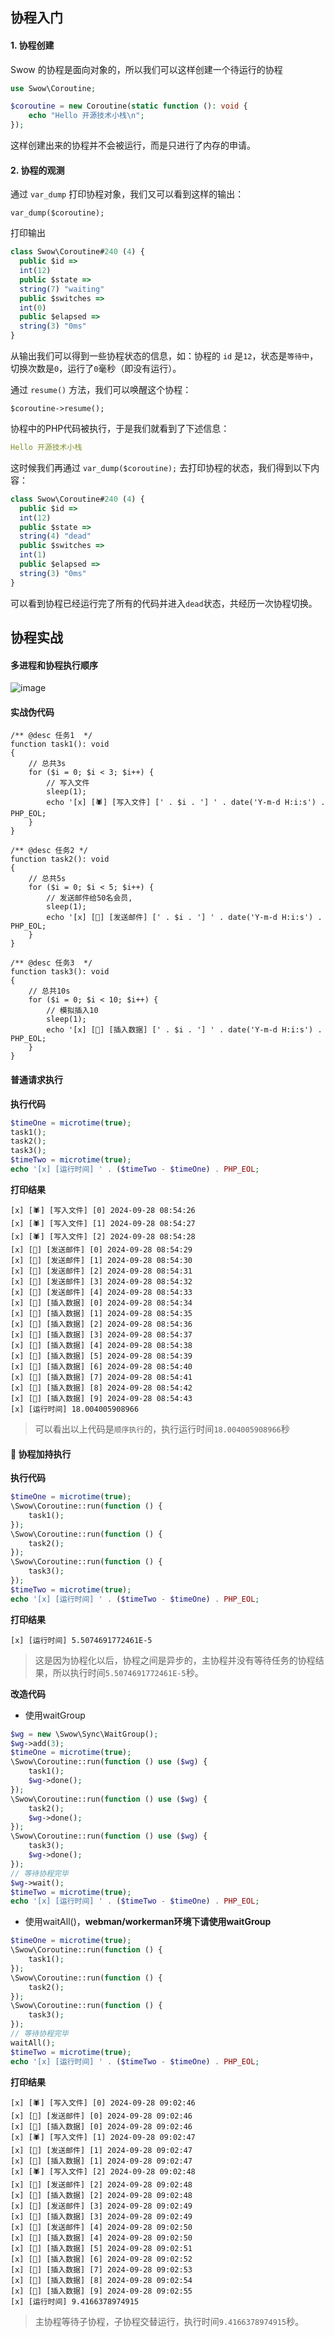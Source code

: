 ## 协程入门

#### 1. 协程创建

Swow 的协程是面向对象的，所以我们可以这样创建一个待运行的协程
```php
use Swow\Coroutine;

$coroutine = new Coroutine(static function (): void {
    echo "Hello 开源技术小栈\n";
});
```
这样创建出来的协程并不会被运行，而是只进行了内存的申请。

#### 2. 协程的观测

通过 `var_dump` 打印协程对象，我们又可以看到这样的输出：
```
var_dump($coroutine);
```
打印输出
```ts
class Swow\Coroutine#240 (4) {
  public $id =>
  int(12)
  public $state =>
  string(7) "waiting"
  public $switches =>
  int(0)
  public $elapsed =>
  string(3) "0ms"
}
```
从输出我们可以得到一些协程状态的信息，如：协程的 `id` 是`12`，状态是`等待中`，切换次数是`0`，运行了`0`毫秒（即没有运行）。

通过 `resume()` 方法，我们可以唤醒这个协程：
```
$coroutine->resume();
```
协程中的PHP代码被执行，于是我们就看到了下述信息：
```yaml
Hello 开源技术小栈
```
这时候我们再通过 `var_dump($coroutine);` 去打印协程的状态，我们得到以下内容：
```ts
class Swow\Coroutine#240 (4) {
  public $id =>
  int(12)
  public $state =>
  string(4) "dead"
  public $switches =>
  int(1)
  public $elapsed =>
  string(3) "0ms"
}
```
可以看到协程已经运行完了所有的代码并进入`dead`状态，共经历一次协程切换。

## 协程实战

#### 多进程和协程执行顺序

![image](https://github.com/user-attachments/assets/16fb3138-52ae-4ed1-9c15-bf51c6151fe3)

#### 实战伪代码

```shell
/** @desc 任务1  */
function task1(): void
{
    // 总共3s
    for ($i = 0; $i < 3; $i++) {
        // 写入文件
        sleep(1);
        echo '[x] [🕷️] [写入文件] [' . $i . '] ' . date('Y-m-d H:i:s') . PHP_EOL;
    }
}

/** @desc 任务2 */
function task2(): void
{
    // 总共5s
    for ($i = 0; $i < 5; $i++) {
        // 发送邮件给50名会员,
        sleep(1);
        echo '[x] [🍁] [发送邮件] [' . $i . '] ' . date('Y-m-d H:i:s') . PHP_EOL;
    }
}

/** @desc 任务3  */
function task3(): void
{
    // 总共10s
    for ($i = 0; $i < 10; $i++) {
        // 模拟插入10
        sleep(1);
        echo '[x] [🌾] [插入数据] [' . $i . '] ' . date('Y-m-d H:i:s') . PHP_EOL;
    }
}
```
#### 普通请求执行
**执行代码**
```php
$timeOne = microtime(true);
task1();
task2();
task3();
$timeTwo = microtime(true);
echo '[x] [运行时间] ' . ($timeTwo - $timeOne) . PHP_EOL;
```
**打印结果**
```shell
[x] [🕷️] [写入文件] [0] 2024-09-28 08:54:26
[x] [🕷️] [写入文件] [1] 2024-09-28 08:54:27
[x] [🕷️] [写入文件] [2] 2024-09-28 08:54:28
[x] [🍁] [发送邮件] [0] 2024-09-28 08:54:29
[x] [🍁] [发送邮件] [1] 2024-09-28 08:54:30
[x] [🍁] [发送邮件] [2] 2024-09-28 08:54:31
[x] [🍁] [发送邮件] [3] 2024-09-28 08:54:32
[x] [🍁] [发送邮件] [4] 2024-09-28 08:54:33
[x] [🌾] [插入数据] [0] 2024-09-28 08:54:34
[x] [🌾] [插入数据] [1] 2024-09-28 08:54:35
[x] [🌾] [插入数据] [2] 2024-09-28 08:54:36
[x] [🌾] [插入数据] [3] 2024-09-28 08:54:37
[x] [🌾] [插入数据] [4] 2024-09-28 08:54:38
[x] [🌾] [插入数据] [5] 2024-09-28 08:54:39
[x] [🌾] [插入数据] [6] 2024-09-28 08:54:40
[x] [🌾] [插入数据] [7] 2024-09-28 08:54:41
[x] [🌾] [插入数据] [8] 2024-09-28 08:54:42
[x] [🌾] [插入数据] [9] 2024-09-28 08:54:43
[x] [运行时间] 18.004005908966
```

> 可以看出以上代码是`顺序执行`的，执行运行时间`18.004005908966`秒

#### 🚀 协程加持执行

**执行代码**
```php
$timeOne = microtime(true);
\Swow\Coroutine::run(function () {
    task1();
});
\Swow\Coroutine::run(function () {
    task2();
});
\Swow\Coroutine::run(function () {
    task3();
});
$timeTwo = microtime(true);
echo '[x] [运行时间] ' . ($timeTwo - $timeOne) . PHP_EOL;
```

**打印结果**
```shell
[x] [运行时间] 5.5074691772461E-5
```
> 这是因为协程化以后，协程之间是异步的，主协程并没有等待任务的协程结果，所以执行时间`5.5074691772461E-5`秒。

**改造代码**

- 使用waitGroup
```php
$wg = new \Swow\Sync\WaitGroup();
$wg->add(3);
$timeOne = microtime(true);
\Swow\Coroutine::run(function () use ($wg) {
    task1();
    $wg->done();
});
\Swow\Coroutine::run(function () use ($wg) {
    task2();
    $wg->done();
});
\Swow\Coroutine::run(function () use ($wg) {
    task3();
    $wg->done();
});
// 等待协程完毕
$wg->wait();
$timeTwo = microtime(true);
echo '[x] [运行时间] ' . ($timeTwo - $timeOne) . PHP_EOL;
```

- 使用waitAll()，**webman/workerman环境下请使用waitGroup**
```php
$timeOne = microtime(true);
\Swow\Coroutine::run(function () {
    task1();
});
\Swow\Coroutine::run(function () {
    task2();
});
\Swow\Coroutine::run(function () {
    task3();
});
// 等待协程完毕
waitAll();
$timeTwo = microtime(true);
echo '[x] [运行时间] ' . ($timeTwo - $timeOne) . PHP_EOL;
```

**打印结果**
```shell
[x] [🕷️] [写入文件] [0] 2024-09-28 09:02:46
[x] [🍁] [发送邮件] [0] 2024-09-28 09:02:46
[x] [🌾] [插入数据] [0] 2024-09-28 09:02:46
[x] [🕷️] [写入文件] [1] 2024-09-28 09:02:47
[x] [🍁] [发送邮件] [1] 2024-09-28 09:02:47
[x] [🌾] [插入数据] [1] 2024-09-28 09:02:47
[x] [🕷️] [写入文件] [2] 2024-09-28 09:02:48
[x] [🍁] [发送邮件] [2] 2024-09-28 09:02:48
[x] [🌾] [插入数据] [2] 2024-09-28 09:02:48
[x] [🍁] [发送邮件] [3] 2024-09-28 09:02:49
[x] [🌾] [插入数据] [3] 2024-09-28 09:02:49
[x] [🍁] [发送邮件] [4] 2024-09-28 09:02:50
[x] [🌾] [插入数据] [4] 2024-09-28 09:02:50
[x] [🌾] [插入数据] [5] 2024-09-28 09:02:51
[x] [🌾] [插入数据] [6] 2024-09-28 09:02:52
[x] [🌾] [插入数据] [7] 2024-09-28 09:02:53
[x] [🌾] [插入数据] [8] 2024-09-28 09:02:54
[x] [🌾] [插入数据] [9] 2024-09-28 09:02:55
[x] [运行时间] 9.4166378974915
```

> 主协程等待子协程，子协程交替运行，执行时间`9.4166378974915`秒。
